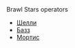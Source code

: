 <HTML>
<head>
Brawl Stars operators
<link rel="stylesheet" href="stile.css">
</head>
<body>
 <ul>
<li><a href="table.htm">Шелли</a></li>
<li><a href="bazz.html">Базз</a></li>
<li><a href="mortis.html">Мортис</a></li>
</ul>

<table>
</table>
</body>
</HTML>
